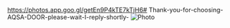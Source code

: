 https://photos.app.goo.gl/getEn9P4kTE7kTjH6# Thank-you-for-choosing-AQSA-DOOR-please-wait-I-reply-shortly-
<img src="foldername/photo.jpg"
alt="Photo">
